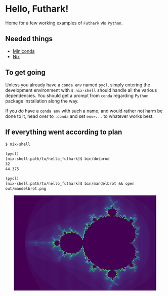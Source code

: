 # Hello, Futhark!

Home for a few working examples of `Futhark` via `Python`.

Needed things
---
 * [Miniconda](https://docs.conda.io/en/latest/miniconda.html)
 * [Nix](https://nixos.org/nix/)

To get going
---
Unless you already have a `conda env` named `pycl`, simply entering the development environment with `$ nix-shell` should handle all the various dependencies. You should get a prompt from `conda` regarding `Python` package installation along the way.

If you _do_ have a `conda env` with such a name, and would rather not harm be done to it, head over to `.conda` and set `env=...` to whatever works best.

If everything went according to plan
---
```
$ nix-shell
```
```
(pycl)
[nix-shell:path/to/hello_futhark]$ bin/dotprod
32
44.375
```
```
(pycl)
[nix-shell:path/to/hello_futhark]$ bin/mandelbrot && open out/mandelbrot.png
```
<p align="center">
    <img width="450" height="300" src="cover.png">
</p>
